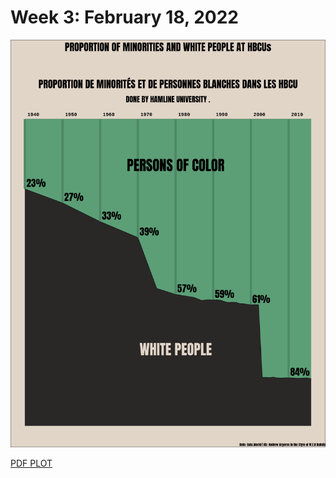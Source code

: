 # Week 3: February 18, 2022

![](https://raw.githubusercontent.com/andrewargeros/CDS-5950-EDA/main/Week%204%20-%20HBCUs/web_plot.png)

[PDF PLOT](https://github.com/andrewargeros/CDS-5950-EDA/blob/main/Week%204%20-%20HBCUs/plot.pdf)
